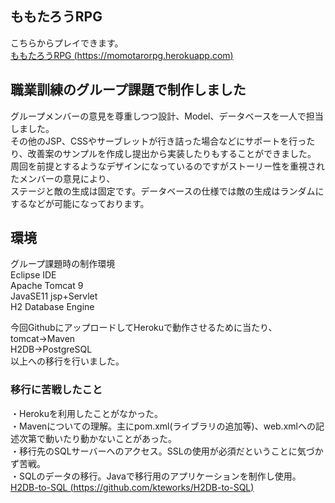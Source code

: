 ﻿## ももたろうRPG  
こちらからプレイできます。  
[ももたろうRPG (https://momotarorpg.herokuapp.com)](https://momotarorpg.herokuapp.com)

## 職業訓練のグループ課題で制作しました  
グループメンバーの意見を尊重しつつ設計、Model、データベースを一人で担当しました。  
その他のJSP、CSSやサーブレットが行き詰った場合などにサポートを行ったり、改善案のサンプルを作成し提出から実装したりもすることができました。
周回を前提とするようなデザインになっているのですがストーリー性を重視されたメンバーの意見により、  
ステージと敵の生成は固定です。データベースの仕様では敵の生成はランダムにするなどが可能になっております。  
  
## 環境  
グループ課題時の制作環境  
Eclipse IDE  
Apache Tomcat 9  
JavaSE11 jsp+Servlet  
H2 Database Engine  
  
今回GithubにアップロードしてHerokuで動作させるために当たり、  
tomcat→Maven  
H2DB→PostgreSQL  
以上への移行を行いました。  
  
### 移行に苦戦したこと
・Herokuを利用したことがなかった。  
・Mavenについての理解。主にpom.xml(ライブラリの追加等)、web.xmlへの記述次第で動いたり動かないことがあった。  
・移行先のSQLサーバーへのアクセス。SSLの使用が必須だということに気づかず苦戦。  
・SQLのデータの移行。Javaで移行用のアプリケーションを制作し使用。  
[H2DB-to-SQL (https://github.com/kteworks/H2DB-to-SQL)](https://github.com/kteworks/H2DB-to-SQL)
